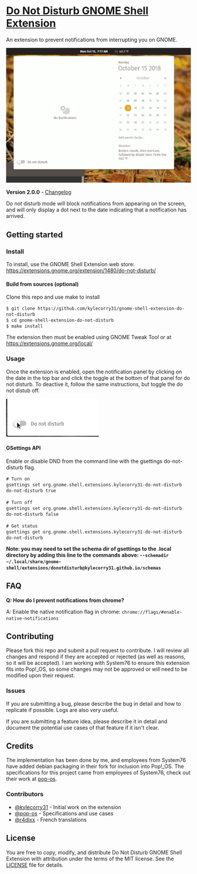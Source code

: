 # [Do Not Disturb GNOME Shell Extension](https://github.com/kylecorry31/gnome-shell-extension-do-not-disturb)
An extension to prevent notifications from interrupting you on GNOME.

![Do not disturb](screenshots/dnd.gif)

**Version 2.0.0** - [Changelog](CHANGELOG.md)

Do not disturb mode will block notifications from appearing on the screen, and will only display a dot next to the date indicating that a notification has arrived.

## Getting started
### Install
To install, use the GNOME Shell Extension web store:  https://extensions.gnome.org/extension/1480/do-not-disturb/

#### Build from sources (optional)
Clone this repo and use make to install

```shell
$ git clone https://github.com/kylecorry31/gnome-shell-extension-do-not-disturb
$ cd gnome-shell-extension-do-not-disturb
$ make install
```

The extension then must be enabled using GNOME Tweak Tool or at https://extensions.gnome.org/local/

### Usage
Once the extension is enabled, open the notification panel by clicking on the date in the top bar and click the toggle at the bottom of that panel for do not disturb. To deactive it, follow the same instructions, but toggle the do not distub off.

![Toggle DND](screenshots/activate.gif)

#### GSettings API
Enable or disable DND from the command line with the gsettings do-not-disturb flag.

```Shell
# Turn on
gsettings set org.gnome.shell.extensions.kylecorry31-do-not-disturb do-not-disturb true

# Turn off
gsettings set org.gnome.shell.extensions.kylecorry31-do-not-disturb do-not-disturb false

# Get status
gsettings get org.gnome.shell.extensions.kylecorry31-do-not-disturb do-not-disturb
```

**Note: you may need to set the schema dir of gsettings to the .local directory by adding this line to the commands above: `--schemadir ~/.local/share/gnome-shell/extensions/donotdisturb@kylecorry31.github.io/schemas`**

## FAQ
**Q: How do I prevent notifications from chrome?**

A: Enable the native notification flag in chrome: `chrome://flags/#enable-native-notifications`

## Contributing
Please fork this repo and submit a pull request to contribute. I will review all changes and respond if they are accepted or rejected (as well as reasons, so it will be accepted). I am working with System76 to ensure this extension fits into Pop!\_OS, so some changes may not be approved or will need to be modified upon their request.

### Issues
If you are submitting a bug, please describe the bug in detail and how to replicate if possible. Logs are also very useful.

If you are submitting a feature idea, please describe it in detail and document the potential use cases of that feature if it isn't clear.

## Credits
The implementation has been done by me, and employees from System76 have added debian packaging in their fork for inclusion into Pop!\_OS. The specifications for this project came from employees of System76, check out their work at [pop-os](https://github.com/pop-os).

### Contributors
- [@kylecorry31](https://github.com/kylecorry31) - Initial work on the extension
- [@pop-os](https://github.com/pop-os) - Specifications and use cases
- [@r4dixx](https://github.com/r4dixx) - French translations

## License
You are free to copy, modify, and distribute Do Not Disturb GNOME Shell Extension with attribution under the terms of the MIT license. See the [LICENSE](LICENSE) file for details.
